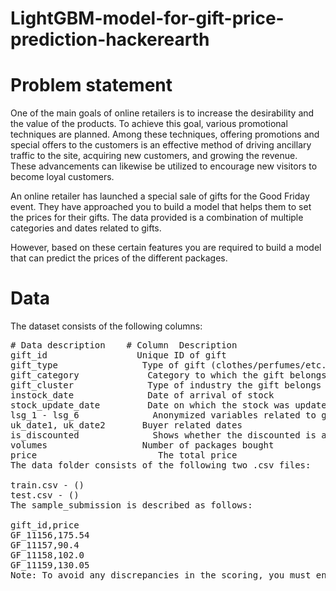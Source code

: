 # LightGBM-model-for-gift-price-prediction-hackerearth
# Problem statement
One of the main goals of online retailers is to increase the desirability and the value of the products. To achieve this goal, various promotional techniques are planned. Among these techniques, offering promotions and special offers to the customers is an effective method of driving ancillary traffic to the site, acquiring new customers, and growing the revenue. These advancements can likewise be utilized to encourage new visitors to become loyal customers.  

An online retailer has launched a special sale of gifts for the Good Friday event. They have approached you to build a model that helps them to set the prices for their gifts. The data provided is a combination of multiple categories and dates related to gifts.  

However, based on these certain features you are required to build a model that can predict the prices of the different packages.  

# Data
The dataset consists of the following columns:  
<pre>
# Data description    # Column	Description  
gift_id	                Unique ID of gift  
gift_type	             Type of gift (clothes/perfumes/etc.)  
gift_category	          Category to which the gift belongs under that gift type  
gift_cluster	          Type of industry the gift belongs  
instock_date	          Date of arrival of stock  
stock_update_date	      Date on which the stock was updated  
lsg_1 - lsg_6	           Anonymized variables related to gift  
uk_date1, uk_date2	     Buyer related dates  
is_discounted	           Shows whether the discounted is applicable on the gift  
volumes	                 Number of packages bought  
price	                    The total price  
The data folder consists of the following two .csv files:  

train.csv - ()  
test.csv - ()  
The sample_submission is described as follows:  

gift_id,price  
GF_11156,175.54  
GF_11157,90.4  
GF_11158,102.0  
GF_11159,130.05  
Note: To avoid any discrepancies in the scoring, you must ensure that all the gift_id column values in the submitted file match the values in test.csv provided.  
</pre>
